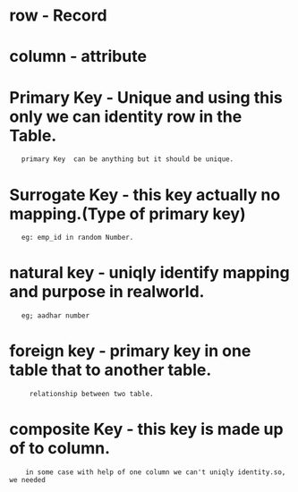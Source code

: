 # row - Record
# column - attribute
# Primary Key - Unique and using this only we can identity row in the Table.
       primary Key  can be anything but it should be unique.
# Surrogate Key - this key actually no mapping.(Type of primary key)
       eg: emp_id in random Number.
# natural key  - uniqly identify mapping and purpose in realworld.
       eg; aadhar number
# foreign key  - primary key in one table that to another table. 
         relationship between two table.
# composite Key  - this key is made up of to column.
        in some case with help of one column we can't uniqly identity.so, we needed

